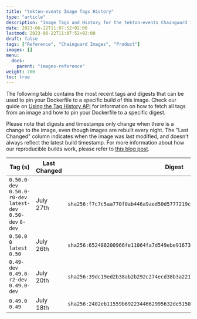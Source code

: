 ```yaml
---
title: "tekton-events Image Tags History"
type: "article"
description: "Image Tags and History for the tekton-events Chainguard Image"
date: 2023-06-22T11:07:52+02:00
lastmod: 2023-06-22T11:07:52+02:00
draft: false
tags: ["Reference", "Chainguard Images", "Product"]
images: []
menu:
  docs:
    parent: "images-reference"
weight: 700
toc: true
---
```


The following table contains the most recent tags and digests that can be used to pin your Dockerfile to a specific build of this image. Check our guide on [Using the Tag History API](/chainguard/chainguard-images/using-the-tag-history-api/) for information on how to fetch all tags from an image and how to pin your Dockerfile to a specific digest.

Please note that digests and timestamps only change when there is a change to the image, even though images are rebuilt every night. The "Last Changed" column indicates when the image was last modified, and doesn't always reflect the latest build timestamp. For more information about how our reproducible builds work, please refer to [this blog post](https://www.chainguard.dev/unchained/reproducing-chainguards-reproducible-image-builds).

| Tag (s)                                                       | Last Changed | Digest                                                                    |
|---------------------------------------------------------------|--------------|---------------------------------------------------------------------------|
|  `0.50.0-dev` `0.50.0-r0-dev` `latest-dev` `0.50-dev` `0-dev` | July 27th    | `sha256:f7c7c5aa770f0ab446a9aed50d5777219c7ca4b33bd9d7cd319a4428c21e9c79` |
|  `0.50.0` `0` `latest` `0.50`                                 | July 26th    | `sha256:652488200966fe11064fa7d549ebe91673cbc3b2fde17178053765b95106988f` |
|  `0.49-dev` `0.49.0-r2-dev` `0.49.0-dev`                      | July 20th    | `sha256:39dc19ed2b38ab2b292c274ecd38b3a221b57d2e38bb760be0481fec276dfe10` |
|  `0.49.0` `0.49`                                              | July 18th    | `sha256:2402eb11559b6922344662995632de5150e305b647d031d1e8f8cde90aafe06f` |
